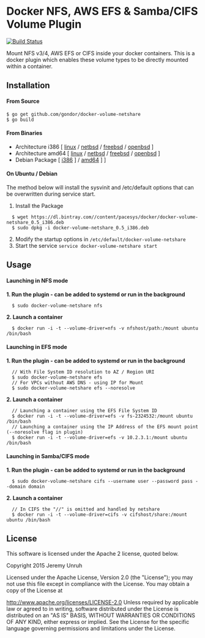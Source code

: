 # Docker NFS, AWS EFS & Samba/CIFS Volume Plugin

[![Build Status](https://travis-ci.org/gondor/docker-volume-netshare.svg)](https://travis-ci.org/gondor/docker-volume-netshare)

Mount NFS v3/4, AWS EFS or CIFS inside your docker containers.  This is a docker plugin which enables these volume types to be directly mounted within a container.

## Installation

#### From Source

```
$ go get github.com/gondor/docker-volume-netshare
$ go build
```

#### From Binaries

* Architecture i386 [ [linux](https://dl.bintray.com//content/pacesys/docker/docker-volume-netshare_0.5_linux_386.tar.gz?direct) / [netbsd](https://dl.bintray.com//content/pacesys/docker/docker-volume-netshare_0.5_netbsd_386.zip?direct) / [freebsd](https://dl.bintray.com//content/pacesys/docker/docker-volume-netshare_0.5_freebsd_386.zip?direct) / [openbsd](https://dl.bintray.com//content/pacesys/docker/docker-volume-netshare_0.5_openbsd_386.zip?direct) ]
* Architecture amd64 [ [linux](https://dl.bintray.com//content/pacesys/docker/docker-volume-netshare_0.5_linux_amd64.tar.gz?direct) / [netbsd](https://dl.bintray.com//content/pacesys/docker/docker-volume-netshare_0.5_netbsd_amd64.zip?direct) / [freebsd](https://dl.bintray.com//content/pacesys/docker/docker-volume-netshare_0.5_freebsd_amd64.zip?direct) / [openbsd](https://dl.bintray.com//content/pacesys/docker/docker-volume-netshare_0.5_openbsd_amd64.zip?direct) ]
* Debian Package [ [i386](https://dl.bintray.com//content/pacesys/docker/docker-volume-netshare_0.5_i386.deb?direct) ] / [amd64](https://dl.bintray.com//content/pacesys/docker/docker-volume-netshare_0.5_amd64.deb?direct) ] ]

#### On Ubuntu / Debian

The method below will install the sysvinit and /etc/default options that can be overwritten during service start.

1. Install the Package

```
  $ wget https://dl.bintray.com//content/pacesys/docker/docker-volume-netshare_0.5_i386.deb
  $ sudo dpkg -i docker-volume-netshare_0.5_i386.deb
```

2. Modify the startup options in `/etc/default/docker-volume-netshare`
3. Start the service `service docker-volume-netshare start`


## Usage

#### Launching in NFS mode

**1. Run the plugin - can be added to systemd or run in the background**

```
  $ sudo docker-volume-netshare nfs
```

**2. Launch a container**

```
  $ docker run -i -t --volume-driver=nfs -v nfshost/path:/mount ubuntu /bin/bash
```

#### Launching in EFS mode

**1. Run the plugin - can be added to systemd or run in the background**

```
  // With File System ID resolution to AZ / Region URI
  $ sudo docker-volume-netshare efs
  // For VPCs without AWS DNS - using IP for Mount
  $ sudo docker-volume-netshare efs --noresolve
```

**2. Launch a container**

```
  // Launching a container using the EFS File System ID
  $ docker run -i -t --volume-driver=efs -v fs-2324532:/mount ubuntu /bin/bash
  // Launching a container using the IP Address of the EFS mount point (--noresolve flag in plugin)
  $ docker run -i -t --volume-driver=efs -v 10.2.3.1:/mount ubuntu /bin/bash
```

#### Launching in Samba/CIFS mode

**1. Run the plugin - can be added to systemd or run in the background**

```
  $ sudo docker-volume-netshare cifs --username user --password pass --domain domain
```

**2. Launch a container**

```
  // In CIFS the "//" is omitted and handled by netshare
  $ docker run -i -t --volume-driver=cifs -v cifshost/share:/mount ubuntu /bin/bash
```

## License

This software is licensed under the Apache 2 license, quoted below.

Copyright 2015 Jeremy Unruh

Licensed under the Apache License, Version 2.0 (the "License"); you may not use this file except in compliance with the License. You may obtain a copy of the License at

http://www.apache.org/licenses/LICENSE-2.0
Unless required by applicable law or agreed to in writing, software distributed under the License is distributed on an "AS IS" BASIS, WITHOUT WARRANTIES OR CONDITIONS OF ANY KIND, either express or implied. See the License for the specific language governing permissions and limitations under the License.
